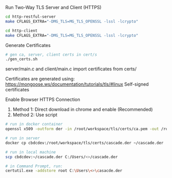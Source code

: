 Run Two-Way TLS Server and Client (HTTPS)

```bash
cd http-restful-server
make CFLAGS_EXTRA="-DMG_TLS=MG_TLS_OPENSSL -lssl -lcrypto"

cd http-client
make CFLAGS_EXTRA="-DMG_TLS=MG_TLS_OPENSSL -lssl -lcrypto"
```

Generate Certificates
```bash
# gen ca, server, client certs in cert/s
./gen_certs.sh
```
server/main.c and client/main.c import certificates from certs/

Certificates are generated using: 
https://mongoose.ws/documentation/tutorials/tls/#linux
Self-signed certificates

Enable Browser HTTPS Connection
1. Method 1: Direct download in chrome and enable (Recommended)
2. Method 2: Use script
```bash
# run in docker container
openssl x509 -outform der -in /root/workspace/tls/certs/ca.pem -out /root/workspace/tls/certs/cascade.der

# run in server
docker cp cbdcdev:/root/workspace/tls/certs/cascade.der ~/cascade.der

# run in local machine
scp cbdcdev:~/cascade.der C:/Users/<>/cascade.der

# in Command Prompt, run:
certutil.exe -addstore root C:\Users\<>\casacde.der
```
